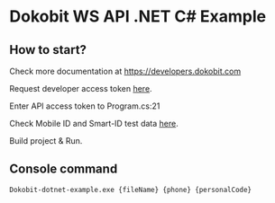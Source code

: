 # Dokobit WS API .NET C# Example

## How to start? 

Check more documentation at https://developers.dokobit.com

Request developer access token [here](https://www.dokobit.com/developers/request-token).

Enter API access token to Program.cs:21

Check Mobile ID and Smart-ID test data [here](https://www.dokobit.com/developers/testing).

Build project & Run.

## Console command

`Dokobit-dotnet-example.exe {fileName} {phone} {personalCode}`
